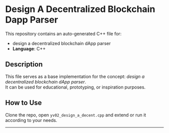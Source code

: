 # Design A Decentralized Blockchain Dapp Parser

This repository contains an auto-generated C++ file for:

- design a decentralized blockchain dApp parser
- **Language**: C++

## Description

This file serves as a base implementation for the concept: *design a decentralized blockchain dApp parser*.  
It can be used for educational, prototyping, or inspiration purposes.

## How to Use

Clone the repo, open `yv02_design_a_decent.cpp` and extend or run it according to your needs.

---


